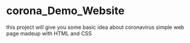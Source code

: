 # corona_Demo_Website
this project will give you some basic idea about coronavirus
simple web page madeup with HTML and CSS
